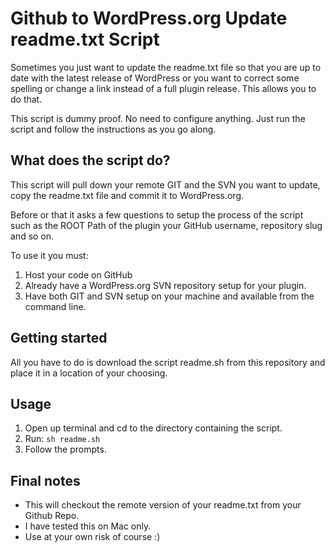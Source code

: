 # Github to WordPress.org Update readme.txt Script
Sometimes you just want to update the readme.txt file so that you are up to date with the latest release of WordPress or you want to correct some spelling or change a link instead of a full plugin release. This allows you to do that.

This script is dummy proof. No need to configure anything. Just run the script and follow the instructions as you go along.

## What does the script do?
This script will pull down your remote GIT and the SVN you want to update, copy the readme.txt file and commit it to WordPress.org.

Before or that it asks a few questions to setup the process of the script such as the ROOT Path of the plugin your GitHub username, repository slug and so on.

To use it you must:

1. Host your code on GitHub
2. Already have a WordPress.org SVN repository setup for your plugin.
3. Have both GIT and SVN setup on your machine and available from the command line.

## Getting started

All you have to do is download the script readme.sh from this repository and place it in a location of your choosing.

## Usage

1. Open up terminal and cd to the directory containing the script.
2. Run: ```sh readme.sh```
3. Follow the prompts.

## Final notes

- This will checkout the remote version of your readme.txt from your Github Repo.
- I have tested this on Mac only.
- Use at your own risk of course :)
